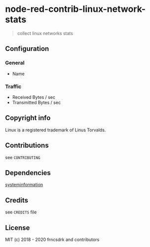 # node-red-contrib-linux-network-stats

> collect linux networks stats

## Configuration

### General

- Name

### Traffic

- Received Bytes / sec
- Transmitted Bytes / sec

## Copyright info

Linux is a registered trademark of Linus Torvalds.

## Contributions

see `CONTRIBUTING`

## Dependencies

[systeminformation](https://github.com/sebhildebrandt/systeminformation)

## Credits

see `CREDITS` file

## License

MIT (c) 2018 - 2020 frncsdrk and contributors
